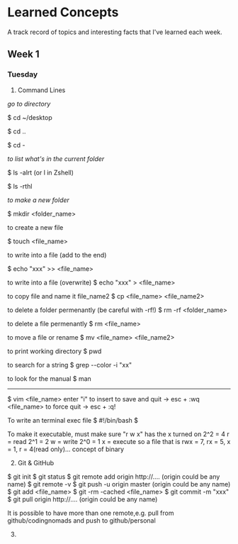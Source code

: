 # Learned Concepts

A track record of topics and interesting facts that I've learned each week.

## Week 1
### Tuesday
1. Command Lines

*go to directory*

$ cd ~/desktop

$ cd ..

$ cd -

*to list what's in the current folder*

$ ls -alrt (or l in Zshell)

$ ls -rthl

*to make a new folder*

$ mkdir <folder_name>

to create a new file

$ touch <file_name>

to write into a file (add to the end)

$ echo "xxx" >> <file_name>

to write into a file (overwrite)
$ echo "xxx" > <file_name>

to copy file and name it file_name2
$ cp <file_name> <file_name2>

to delete a folder permenantly (be careful with -rf!)
$ rm -rf <folder_name>

to delete a file permenantly
$ rm <file_name>

to move a file or rename
$ mv <file_name> <file_name2>

to print working directory
$ pwd

to search for a string
$ grep --color -i "xx"

to look for the manual
$ man <command>

----
$ vim <file_name>
enter "i" to insert
to save and quit -> esc + :wq <file_name>
to force quit -> esc + :q!

To write an terminal exec file
$ #!/bin/bash
$ 

To make it executable, must make sure "r w x" has the x turned on
 2^2 = 4  r = read
 2^1 = 2  w = write
 2^0 = 1  x = execute
so a file that is rwx = 7, rx = 5, x = 1, r = 4(read only)...
concept of binary

2. Git & GitHub

$ git init
$ git status
$ git remote add origin http://.... (origin could be any name)
$ git remote -v
$ git push -u origin master (origin could be any name)
$ git add <file_name>
$ git -rm -cached <file_name>
$ git commit -m "xxx"
$ git pull origin http://.... (origin could be any name)

It is possible to have more than one remote,e.g. pull from github/codingnomads and push to github/personal

3. 
